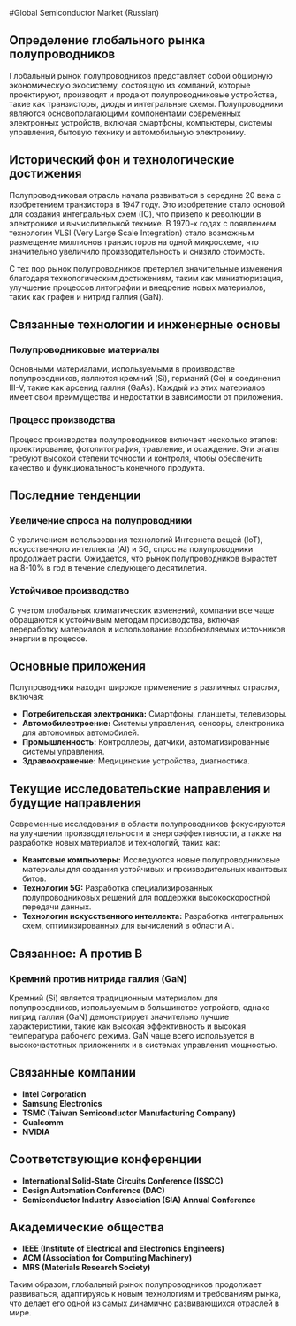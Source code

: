 #Global Semiconductor Market (Russian)

## Определение глобального рынка полупроводников

Глобальный рынок полупроводников представляет собой обширную экономическую экосистему, состоящую из компаний, которые проектируют, производят и продают полупроводниковые устройства, такие как транзисторы, диоды и интегральные схемы. Полупроводники являются основополагающими компонентами современных электронных устройств, включая смартфоны, компьютеры, системы управления, бытовую технику и автомобильную электронику.

## Исторический фон и технологические достижения

Полупроводниковая отрасль начала развиваться в середине 20 века с изобретением транзистора в 1947 году. Это изобретение стало основой для создания интегральных схем (IC), что привело к революции в электронике и вычислительной технике. В 1970-х годах с появлением технологии VLSI (Very Large Scale Integration) стало возможным размещение миллионов транзисторов на одной микросхеме, что значительно увеличило производительность и снизило стоимость.

С тех пор рынок полупроводников претерпел значительные изменения благодаря технологическим достижениям, таким как миниатюризация, улучшение процессов литографии и внедрение новых материалов, таких как графен и нитрид галлия (GaN).

## Связанные технологии и инженерные основы

### Полупроводниковые материалы

Основными материалами, используемыми в производстве полупроводников, являются кремний (Si), германий (Ge) и соединения III-V, такие как арсенид галлия (GaAs). Каждый из этих материалов имеет свои преимущества и недостатки в зависимости от приложения.

### Процесс производства

Процесс производства полупроводников включает несколько этапов: проектирование, фотолитография, травление, и осаждение. Эти этапы требуют высокой степени точности и контроля, чтобы обеспечить качество и функциональность конечного продукта.

## Последние тенденции

### Увеличение спроса на полупроводники

С увеличением использования технологий Интернета вещей (IoT), искусственного интеллекта (AI) и 5G, спрос на полупроводники продолжает расти. Ожидается, что рынок полупроводников вырастет на 8-10% в год в течение следующего десятилетия.

### Устойчивое производство

С учетом глобальных климатических изменений, компании все чаще обращаются к устойчивым методам производства, включая переработку материалов и использование возобновляемых источников энергии в процессе.

## Основные приложения

Полупроводники находят широкое применение в различных отраслях, включая:

- **Потребительская электроника:** Смартфоны, планшеты, телевизоры.
- **Автомобилестроение:** Системы управления, сенсоры, электроника для автономных автомобилей.
- **Промышленность:** Контроллеры, датчики, автоматизированные системы управления.
- **Здравоохранение:** Медицинские устройства, диагностика.

## Текущие исследовательские направления и будущие направления

Современные исследования в области полупроводников фокусируются на улучшении производительности и энергоэффективности, а также на разработке новых материалов и технологий, таких как:

- **Квантовые компьютеры:** Исследуются новые полупроводниковые материалы для создания устойчивых и производительных квантовых битов.
- **Технологии 5G:** Разработка специализированных полупроводниковых решений для поддержки высокоскоростной передачи данных.
- **Технологии искусственного интеллекта:** Разработка интегральных схем, оптимизированных для вычислений в области AI.

## Связанное: A против B

### Кремний против нитрида галлия (GaN)

Кремний (Si) является традиционным материалом для полупроводников, используемым в большинстве устройств, однако нитрид галлия (GaN) демонстрирует значительно лучшие характеристики, такие как высокая эффективность и высокая температура рабочего режима. GaN чаще всего используется в высокочастотных приложениях и в системах управления мощностью.

## Связанные компании

- **Intel Corporation**
- **Samsung Electronics**
- **TSMC (Taiwan Semiconductor Manufacturing Company)**
- **Qualcomm**
- **NVIDIA**

## Соответствующие конференции

- **International Solid-State Circuits Conference (ISSCC)**
- **Design Automation Conference (DAC)**
- **Semiconductor Industry Association (SIA) Annual Conference**

## Академические общества

- **IEEE (Institute of Electrical and Electronics Engineers)**
- **ACM (Association for Computing Machinery)**
- **MRS (Materials Research Society)**

Таким образом, глобальный рынок полупроводников продолжает развиваться, адаптируясь к новым технологиям и требованиям рынка, что делает его одной из самых динамично развивающихся отраслей в мире.